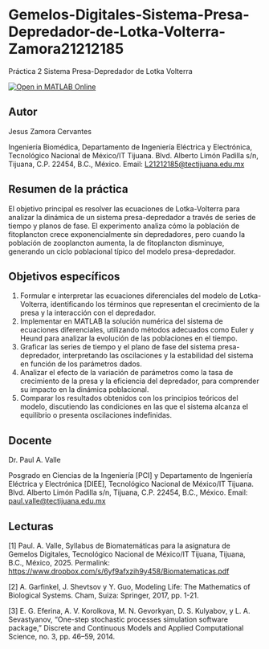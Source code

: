 # Gemelos-Digitales-Sistema-Presa-Depredador-de-Lotka-Volterra-Zamora21212185
Práctica 2 Sistema Presa-Depredador de Lotka Volterra

[![Open in MATLAB Online](https://www.mathworks.com/images/responsive/global/open-in-matlab-online.svg)](https://matlab.mathworks.com/open/github/v1?repo=JesusZamora14/Gemelos-Digitales-Sistema-Presa-Depredador-de-Lotka-Volterra-Zamora21212185)

## Autor
Jesus Zamora Cervantes

Ingeniería Biomédica, Departamento de Ingeniería Eléctrica y Electrónica, Tecnológico Nacional de México/IT Tijuana. Blvd. Alberto Limón Padilla s/n, Tijuana, C.P. 22454, B.C., México. Email: L21212185@tectijuana.edu.mx

## Resumen de la práctica
El objetivo principal es resolver las ecuaciones de Lotka-Volterra para analizar la dinámica de un sistema presa-depredador a través de series de tiempo y planos de fase.
El experimento analiza cómo la población de fitoplancton crece exponencialmente sin depredadores, pero cuando la población de zooplancton aumenta, la de fitoplancton disminuye, generando un ciclo poblacional típico del modelo presa-depredador.

## Objetivos específicos
1. Formular e interpretar las ecuaciones diferenciales del modelo de Lotka-Volterra, identificando los términos que representan el crecimiento de la presa y la interacción con el depredador.
2. Implementar en MATLAB la solución numérica del sistema de ecuaciones diferenciales, utilizando métodos adecuados como Euler y Heund para analizar la evolución de las poblaciones en el tiempo.
3. Graficar las series de tiempo y el plano de fase del sistema presa-depredador, interpretando las oscilaciones y la estabilidad del sistema en función de los parámetros dados.
4. Analizar el efecto de la variación de parámetros como la tasa de crecimiento de la presa y la eficiencia del depredador, para comprender su impacto en la dinámica poblacional.
5. Comparar los resultados obtenidos con los principios teóricos del modelo, discutiendo las condiciones en las que el sistema alcanza el equilibrio o presenta oscilaciones indefinidas.

## Docente
Dr. Paul A. Valle

Posgrado en Ciencias de la Ingeniería [PCI] y Departamento de Ingeniería Eléctrica y Electrónica [DIEE], Tecnológico Nacional de México/IT Tijuana. Blvd. Alberto Limón Padilla s/n, Tijuana, C.P. 22454, B.C., México. Email: paul.valle@tectijuana.edu.mx

## Lecturas
[1] Paul. A. Valle, Syllabus de Biomatemáticas para la asignatura de Gemelos Digitales, Tecnológico Nacional de México/IT Tijuana, Tijuana, B.C., México, 2025. Permalink: https://www.dropbox.com/s/6yf9afxzih9y458/Biomatematicas.pdf

[2]  A. Garfinkel, J. Shevtsov y Y. Guo, Modeling Life: The Mathematics of Biological Systems. Cham, Suiza: Springer, 2017, pp. 1-21.

[3] E. G. Eferina, A. V. Korolkova, M. N. Gevorkyan, D. S. Kulyabov, y L. A. Sevastyanov, “One-step stochastic processes simulation software package,” Discrete and Continuous Models and Applied Computational Science, no. 3, pp. 46–59, 2014.

